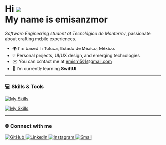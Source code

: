 Hi ![](https://user-images.githubusercontent.com/18350557/176309783-0785949b-9127-417c-8b55-ab5a4333674e.gif)  
My name is emisanzmor  
==================================================================

*Software Engineering student at Tecnológico de Monterrey*, passionate about crafting mobile experiences.

* 🌍 I'm based in Toluca, Estado de México, México.
* 💡 Personal projects, UI/UX design, and emerging technologies 
* ✉️ You can contact me at [emisn1501@gmail.com](mailto:emisn1501@gmail.com)
* 🌱 I’m currently learning **SwiftUI**

---


### 💻 Skills & Tools

<p align="left">
  <a href="https://skillicons.dev" target="_blank">
    <img src="https://skillicons.dev/icons?i=java,cpp,php,html,css,js&theme=dark&perline=6" alt="My Skills" />
  </a>
</p>

<p align="left">
  <a href="https://skillicons.dev" target="_blank">
    <img src="https://skillicons.dev/icons?i=react,mysql,swift,linux,vscode,apple&theme=dark&perline=6" alt="My Skills" />
  </a>
</p>

---

### 🌐 Connect with me

<p align="left">
  <a href="https://github.com/emisanzmor" target="_blank">
    <img src="https://img.shields.io/badge/GitHub-181717?style=for-the-badge&logo=github&logoColor=white" alt="GitHub" />
  </a>
  <a href="https://www.linkedin.com/in/emisanzmor/" target="_blank">
    <img src="https://img.shields.io/badge/LinkedIn-0A66C2?style=for-the-badge&logo=linkedin&logoColor=white" alt="LinkedIn" />
  </a>
  <a href="https://www.instagram.com/emisanzmor" target="_blank">
    <img src="https://img.shields.io/badge/Instagram-E4405F?style=for-the-badge&logo=instagram&logoColor=white" alt="Instagram" />
  </a>
  <a href="mailto:emisn1501@gmail.com">
    <img src="https://img.shields.io/badge/Gmail-EA4335?style=for-the-badge&logo=gmail&logoColor=white" alt="Gmail" />
  </a>
</p>

